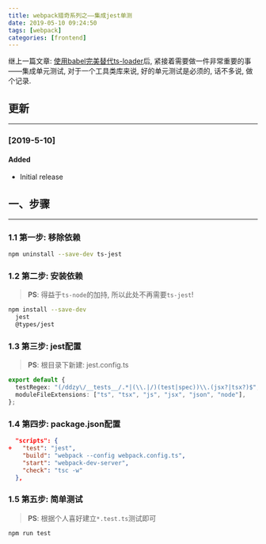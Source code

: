 ```yaml
---
title: webpack猎奇系列之——集成jest单测
date: 2019-05-10 09:24:50
tags: [webpack]
categories: [frontend]
---
```


继上一篇文章: [使用babel完美替代ts-loader](https://blog.yyge.top/blog/2019/05/09/webpack%E7%8C%8E%E5%A5%87%E7%B3%BB%E5%88%97%E4%B9%8B%E2%80%94%E2%80%94tsloader%E7%9A%84%E5%AE%8C%E7%BE%8E%E6%9B%BF%E4%BB%A3%E6%96%B9%E6%A1%88/)后, 紧接着需要做一件非常重要的事——集成单元测试, 对于一个工具类库来说, 好的单元测试是必须的, 话不多说, 做个记录.


<!-- more -->


## 更新

------

### [2019-5-10]

#### Added

- Initial release

## 一、步骤

------

### 1.1 第一步: 移除依赖

```bash
npm uninstall --save-dev ts-jest
```

### 1.2 第二步: 安装依赖

> **PS**: 得益于`ts-node`的加持, 所以此处不再需要`ts-jest`!

```bash
npm install --save-dev
  jest
  @types/jest
```

### 1.3 第三步: jest配置

> **PS**: 根目录下新建: jest.config.ts

```ts
export default {
  testRegex: "(/ddzy\/__tests__/.*|(\\.|/)(test|spec))\\.(jsx?|tsx?)$",
  moduleFileExtensions: ["ts", "tsx", "js", "jsx", "json", "node"],
};
```

### 1.4 第四步: package.json配置

```json
  "scripts": {
+   "test": "jest",
    "build": "webpack --config webpack.config.ts",
    "start": "webpack-dev-server",
    "check": "tsc -w"
  },
```

### 1.5 第五步: 简单测试

> **PS**: 根据个人喜好建立`*.test.ts`测试即可

```bash
npm run test
```